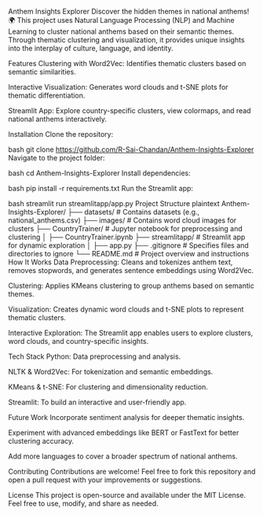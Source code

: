 Anthem Insights Explorer
Discover the hidden themes in national anthems! 🌍 This project uses Natural Language Processing (NLP) and Machine Learning to cluster national anthems based on their semantic themes. Through thematic clustering and visualization, it provides unique insights into the interplay of culture, language, and identity.

Features
Clustering with Word2Vec: Identifies thematic clusters based on semantic similarities.

Interactive Visualization: Generates word clouds and t-SNE plots for thematic differentiation.

Streamlit App: Explore country-specific clusters, view colormaps, and read national anthems interactively.

Installation
Clone the repository:

bash
git clone https://github.com/R-Sai-Chandan/Anthem-Insights-Explorer
Navigate to the project folder:

bash
cd Anthem-Insights-Explorer
Install dependencies:

bash
pip install -r requirements.txt
Run the Streamlit app:

bash
streamlit run streamlitapp/app.py
Project Structure
plaintext
Anthem-Insights-Explorer/
├── datasets/           # Contains datasets (e.g., national_anthems.csv)
├── images/             # Contains word cloud images for clusters
├── CountryTrainer/     # Jupyter notebook for preprocessing and clustering
│   ├── CountryTrainer.ipynb
├── streamlitapp/       # Streamlit app for dynamic exploration
│   ├── app.py
├── .gitignore          # Specifies files and directories to ignore
└── README.md           # Project overview and instructions
How It Works
Data Preprocessing: Cleans and tokenizes anthem text, removes stopwords, and generates sentence embeddings using Word2Vec.

Clustering: Applies KMeans clustering to group anthems based on semantic themes.

Visualization: Creates dynamic word clouds and t-SNE plots to represent thematic clusters.

Interactive Exploration: The Streamlit app enables users to explore clusters, word clouds, and country-specific insights.

Tech Stack
Python: Data preprocessing and analysis.

NLTK & Word2Vec: For tokenization and semantic embeddings.

KMeans & t-SNE: For clustering and dimensionality reduction.

Streamlit: To build an interactive and user-friendly app.

Future Work
Incorporate sentiment analysis for deeper thematic insights.

Experiment with advanced embeddings like BERT or FastText for better clustering accuracy.

Add more languages to cover a broader spectrum of national anthems.

Contributing
Contributions are welcome! Feel free to fork this repository and open a pull request with your improvements or suggestions.

License
This project is open-source and available under the MIT License. Feel free to use, modify, and share as needed.
